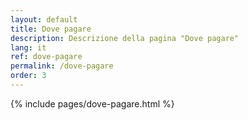 ```yaml
---
layout: default
title: Dove pagare
description: Descrizione della pagina "Dove pagare"
lang: it
ref: dove-pagare
permalink: /dove-pagare
order: 3
---
```


<main class="container my-5">
    {% include pages/dove-pagare.html %}
</main>
